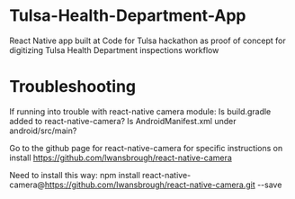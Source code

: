 # Tulsa-Health-Department-App
React Native app built at Code for Tulsa hackathon as proof of concept for digitizing Tulsa Health Department inspections workflow

# Troubleshooting
If running into trouble with react-native camera module: 
Is build.gradle added to react-native-camera?
Is AndroidManifest.xml under android/src/main?

Go to the github page for react-native-camera for specific instructions on install
https://github.com/lwansbrough/react-native-camera

Need to install this way: 
npm install react-native-camera@https://github.com/lwansbrough/react-native-camera.git --save
